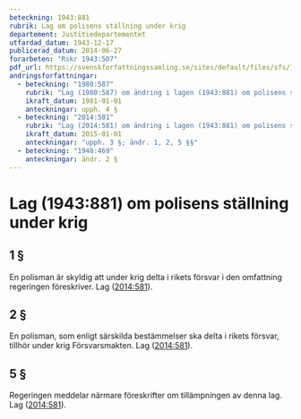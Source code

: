 ```yaml
---
beteckning: 1943:881
rubrik: Lag om polisens ställning under krig
departement: Justitiedepartementet
utfardad_datum: 1943-12-17
publicerad_datum: 2014-06-27
forarbeten: "Rskr 1943:507"
pdf_url: https://svenskforfattningssamling.se/sites/default/files/sfs/1943-12/SFS1943-881.pdf
andringsforfattningar:
  - beteckning: "1980:587"
    rubrik: "Lag (1980:587) om ändring i lagen (1943:881) om polisens ställning under krig"
    ikraft_datum: 1981-01-01
    anteckningar: upph. 4 §
  - beteckning: "2014:581"
    rubrik: "Lag (2014:581) om ändring i lagen (1943:881) om polisens ställning under krig"
    ikraft_datum: 2015-01-01
    anteckningar: "upph. 3 §; ändr. 1, 2, 5 §§"
  - beteckning: "1948:469"
    anteckningar: ändr. 2 §
---
```


# Lag (1943:881) om polisens ställning under krig

## 1 §

En polisman är skyldig att under krig delta i rikets försvar i den omfattning regeringen föreskriver. Lag ([2014:581](https://selex.se/eli/sfs/2014/581)).

## 2 §

En polisman, som enligt särskilda bestämmelser ska delta i rikets försvar, tillhör under krig Försvarsmakten. Lag ([2014:581](https://selex.se/eli/sfs/2014/581)).

## 5 §

Regeringen meddelar närmare föreskrifter om tillämpningen av denna lag. Lag ([2014:581](https://selex.se/eli/sfs/2014/581)).